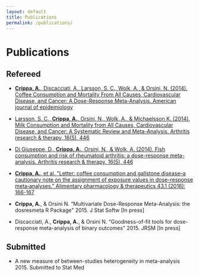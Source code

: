 ```yaml
---
layout: default
title: Publications
permalink: /publications/
---
```


Publications
========

## Refereed

* [**Crippa, A.**, Discacciati, A., Larsson, S. C., Wolk, A., & Orsini, N. (2014). Coffee Consumption and Mortality From All Causes, Cardiovascular Disease, and Cancer: A Dose-Response Meta-Analysis. American journal of epidemiology](http://www.ncbi.nlm.nih.gov/pubmed/25156996)

* [Larsson, S. C., **Crippa, A.**, Orsini, N., Wolk, A., & Michaelsson K.  (2014). Milk Consumption and Mortality from All Causes, Cardiovascular Disease, and Cancer: A Systematic Review and Meta-Analysis. Arthritis research & therapy, 16(5), 446](http://www.ncbi.nlm.nih.gov/pubmed/?term=Milk+Consumption+and+Mortality+from+All+Causes%2C+Cardiovascular+Disease%2C+and+Cancer%3A+A+Systematic+Review+and+Meta-Analysis)

* [Di Giuseppe, D., **Crippa, A.**, Orsini, N., & Wolk, A. (2014). Fish consumption and risk of rheumatoid arthritis: a dose-response meta-analysis. Arthritis research & therapy, 16(5), 446](http://www.ncbi.nlm.nih.gov/pubmed/25267142)

* [**Crippa, A.**, et al. "Letter: coffee consumption and gallstone disease–a cautionary note on the assignment of exposure values in dose–response meta‐analyses." Alimentary pharmacology & therapeutics 43.1 (2016): 166-167](http://onlinelibrary.wiley.com/doi/10.1111/apt.13428/epdf)


* **Crippa, A.**, & Orsini N.  “Multivariate Dose-Response Meta-Analysis: the dosresmeta R Package" 2015. J Stat Softw [In press]

* Discacciati, A., **Crippa, A.**, & Orsini N.  “Goodness-of-fit tools for dose-response meta-analysis of binary outcomes" 2015. JRSM [In press]


## Submitted

* A new measure of between-studies heterogeneity in meta-analysis 2015. Submitted to Stat Med